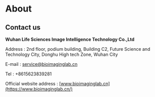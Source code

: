 # About
## Contact us

**Wuhan Life Sciences Image Intelligence Technology Co.,Ltd**

Address : 2nd floor, podium building, Building C2, Future Science and Technology City, Donghu High tech Zone, Wuhan City

E-mail : service@bioimaginglab.cn

Tel : +8615623839281

Official website address : [www.bioimaginglab.cn](https://www.bioimaginglab.cn/)